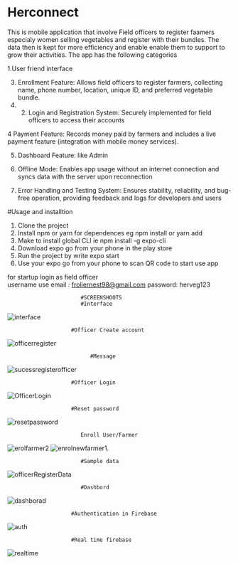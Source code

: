 # Herconnect
This is mobile application that involve Field officers to register faamers especialy women selling vegetables and register with their bundles. 
The data then is kept for more efficiency and enable enable them to support to grow their activities. The app has the following categories

1.User friend interface

   
3.  Enrollment Feature: Allows field officers to register farmers, collecting name, phone number, location, unique ID, and preferred vegetable bundle.
4.  2. Login and Registration System: Securely implemented for field officers to access their accounts

   
4   Payment Feature: Records money paid by farmers and includes a live payment feature (integration with mobile money services).

5.    Dashboard Feature: like Admin

6. Offline Mode: Enables app usage without an internet connection and syncs data with the server upon reconnection
 
7.  Error Handling and Testing System: Ensures stability, reliability, and bug-free operation, providing feedback and logs for developers and users

#Usage  and installtion
1. Clone the project
2. Install npm or yarn for dependences eg npm install or    yarn add
3. Make to install global CLI  ie npm install -g expo-cli
4. Download expo go from your phone in the play store
5. Run the project by write expo start
6. Use your expo go from your phone to scan QR code to start use app

for startup login as field officer  
username use email : froliernest98@gmail.com
 password: herveg123
   

                           #SCREENSHOOTS
                           #Interface
![interface](https://github.com/FROLIANI/HerConnect/assets/84269100/3ea60e5d-1ad4-4a16-8b4f-79ff10aefd58)

                        #Officer Create account
![officerregister](https://github.com/FROLIANI/HerConnect/assets/84269100/1c32fd39-3455-40dd-b3bf-169bc98dc2f4)

                              #Message
![sucessregisterofficer](https://github.com/FROLIANI/HerConnect/assets/84269100/18271770-5d10-41fa-9094-3d07dc35c5db)

                        #Officer Login
![OfficerLogin](https://github.com/FROLIANI/HerConnect/assets/84269100/a87396bd-23ca-4cc0-b008-323e7091c877)

                        #Reset password
![resetpassword](https://github.com/FROLIANI/HerConnect/assets/84269100/06bba108-4d04-46a2-b8af-89a5e354fa02)

                           Enroll User/Farmer
![erolfarmer2](https://github.com/FROLIANI/HerConnect/assets/84269100/d2601be0-1899-466c-b63d-f792d05e45a1)
![enrolnewfarmer1](https://github.com/FROLIANI/HerConnect/assets/84269100/a4b60fe9-d210-41aa-b7cb-c39af3117070).

                           #Sample data
![officerRegisterData](https://github.com/FROLIANI/HerConnect/assets/84269100/0a3bc1de-cd51-45af-bf2b-9b15752cc200)

                           #Dashbord
![dashborad](https://github.com/FROLIANI/HerConnect/assets/84269100/4096d409-3c35-4c68-b13c-7ba55ec53426)

                        #Authentication in Firebase
![auth](https://github.com/FROLIANI/HerConnect/assets/84269100/d0dd862e-f248-4aba-912b-80e2272de3d7)

                        #Real time firebase
![realtime](https://github.com/FROLIANI/HerConnect/assets/84269100/205f57fe-bfaa-49ea-a776-4aeadc32cadd)










